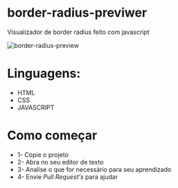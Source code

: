 # border-radius-previwer

Visualizador de border radius feito com javascript

![border-radius-preview](https://user-images.githubusercontent.com/82914908/116820777-0fbfed80-ab4d-11eb-9825-9ebe5ea9d607.gif)


# Linguagens: 

* HTML
* CSS
* JAVASCRIPT

# Como começar

* 1- Copie o projeto
* 2- Abra no seu editor de texto
* 3- Analise o que for necessário para seu aprendizado
* 4- Envie *Pull Request's* para ajudar
